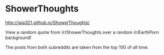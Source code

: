 # ShowerThoughts

http://jaja321.github.io/ShowerThoughts/

View a random quote from /r/ShowerThoughts over a random /r/EarthPorn background!

The posts from both subreddits are taken from the top 100 of all time.